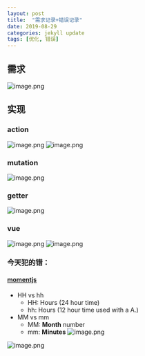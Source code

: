 ```yaml
---
layout: post
title:  "需求记录+错误记录"
date: 2019-08-29
categories: jekyll update
tags: [优化, 错误]
---
```


## 需求
![image.png]({{site.baseurl}}/assets/2019-08-29/1.png)

## 实现
### action
![image.png]({{site.baseurl}}/assets/2019-08-29/2.png)
![image.png]({{site.baseurl}}/assets/2019-08-29/3.png)
### mutation
![image.png]({{site.baseurl}}/assets/2019-08-29/4.png)
### getter
![image.png]({{site.baseurl}}/assets/2019-08-29/5.png)

### vue
![image.png]({{site.baseurl}}/assets/2019-08-29/6.png)
![image.png]({{site.baseurl}}/assets/2019-08-29/7.png)


### 今天犯的错：
#### [momentjs](https://momentjs.com/docs/)
- HH vs hh
  - HH: Hours (24 hour time)
  - hh: Hours (12 hour time used with a A.)
- MM vs mm
  - MM: **Month** number
  - mm: **Minutes**
![image.png]({{site.baseurl}}/assets/2019-08-29/8.png)

![image.png]({{site.baseurl}}/assets/2019-08-29/9.png)
